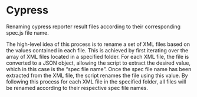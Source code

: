 # Cypress
Renaming cypress reporter result files according to their corresponding spec.js file name.

The high-level idea of this process is to rename a set of XML files based on the values contained in each file. This is achieved by first iterating over the array of XML files located in a specified folder. For each XML file, the file is converted to a JSON object, allowing the script to extract the desired value, which in this case is the “spec file name”. Once the spec file name has been extracted from the XML file, the script renames the file using this value. By following this process for each XML file in the specified folder, all files will be renamed according to their respective spec file names.
